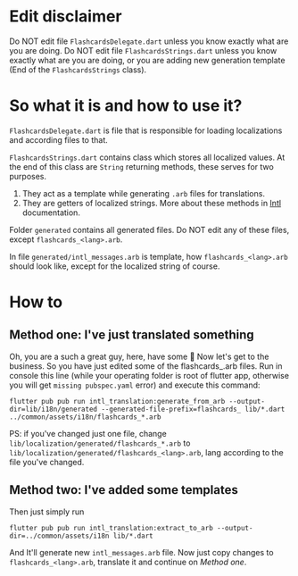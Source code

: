 # Edit disclaimer
Do NOT edit file `FlashcardsDelegate.dart` unless you know exactly what are you are doing.
Do NOT edit file `FlashcardsStrings.dart` unless you know exactly what are you are doing, or you are adding new generation template (End of the `FlashcardsStrings` class).

# So what it is and how to use it?
`FlashcardsDelegate.dart` is file that is responsible for loading localizations and according files to that.


`FlashcardsStrings.dart` contains class which stores all localized values.
At the end of this class are `String` returning methods, these serves for two purposes.
1. They act as a template while generating `.arb` files for translations.
2. They are getters of localized strings.
More about these methods in [Intl](https://pub.dartlang.org/packages/intl#messages) documentation.

Folder `generated` contains all generated files. Do NOT edit any of these files, except `flashcards_<lang>.arb`.

In file `generated/intl_messages.arb` is template, how `flashcards_<lang>.arb` should look like, except for the localized string of course.

# How to
## Method one: I've just translated something
Oh, you are a such a great guy, here, have some :cookie:
Now let's get to the business. So you have just edited some of the flashcards_<lang>.arb files.
Run in console this line (while your operating folder is root of flutter app, otherwise you will get `missing pubspec.yaml` error) and execute this command:

`flutter pub pub run intl_translation:generate_from_arb --output-dir=lib/i18n/generated --generated-file-prefix=flashcards_ lib/*.dart ../common/assets/i18n/flashcards_*.arb`

PS: if you've changed just one file, change `lib/localization/generated/flashcards_*.arb` to `lib/localization/generated/flashcards_<lang>.arb`, lang according to the file you've changed.

## Method two: I've added some templates
Then just simply run

`flutter pub pub run intl_translation:extract_to_arb --output-dir=../common/assets/i18n lib/*.dart`

And It'll generate new `intl_messages.arb` file. Now just copy changes to `flashcards_<lang>.arb`, translate it and continue on *Method one*.

